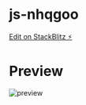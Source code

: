 # js-nhqgoo

[Edit on StackBlitz ⚡️](https://stackblitz.com/edit/js-nhqgoo)

# Preview

![preview](./preview.gif)
